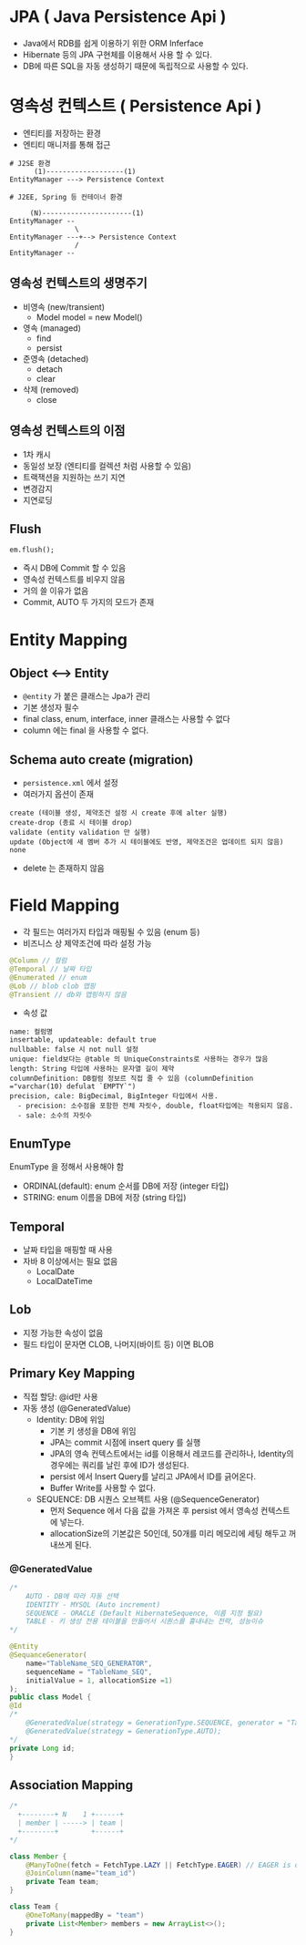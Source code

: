 # JPA ( Java Persistence Api )
- Java에서 RDB를 쉽게 이용하기 위한 ORM Inferface
- Hibernate 등의 JPA 구현체를 이용해서 사용 할 수 있다.
- DB에 따른 SQL을 자동 생성하기 때문에 독립적으로 사용할 수 있다.

# 영속성 컨텍스트 ( Persistence Api )
- 엔티티를 저장하는 환경
- 엔티티 매니저를 통해 접근
```
# J2SE 환경
      (1)-------------------(1)
EntityManager ---> Persistence Context

```
```
# J2EE, Spring 등 컨테이너 환경
  
     (N)----------------------(1)
EntityManager -- 
                \
EntityManager ---+--> Persistence Context
                /
EntityManager --
```

## 영속성 컨텍스트의 생명주기
- 비영속 (new/transient)
   - Model model = new Model() 
- 영속 (managed)
  - find 
  - persist
- 준영속 (detached)
  - detach
  - clear
- 삭제 (removed)
  - close
  
## 영속성 컨텍스트의 이점
- 1차 캐시 
- 동일성 보장 (엔티티를 컬렉션 처럼 사용할 수 있음)
- 트랙잭션을 지원하는 쓰기 지연 
- 변경감지 
- 지연로딩

## Flush
`em.flush();` 
- 즉시 DB에 Commit 할 수 있음
- 영속성 컨텍스트를 비우지 않음 
- 거의 쓸 이유가 없음 
- Commit, AUTO 두 가지의 모드가 존재 

# Entity Mapping
## Object <--> Entity
- `@entity` 가 붙은 클래스는 Jpa가 관리
- 기본 생성자 필수
- final class, enum, interface, inner 클래스는 사용할 수 없다
- column 에는 final 을 사용할 수 없다.

## Schema auto create (migration)
- `persistence.xml` 에서 설정
- 여러가지 옵션이 존재
```
create (테이블 생성, 제약조건 설정 시 create 후에 alter 실행)
create-drop (종료 시 테이블 drop)
validate (entity validation 만 실행)
update (Object에 새 멤버 추가 시 테이블에도 반영, 제약조건은 업데이트 되지 않음)
none
```
- delete 는 존재하지 않음

# Field Mapping
- 각 필드는 여러가지 타입과 매핑될 수 있음 (enum 등)
- 비즈니스 상 제약조건에 따라 설정 가능
```java
@Column // 컬럼
@Temporal // 날짜 타입
@Enumerated // enum
@Lob // blob clob 맵핑
@Transient // db와 맵핑하지 않음
```
- 속성 값 
```
name: 컬럼명
insertable, updateable: default true 
nullbable: false 시 not null 설정 
unique: field보다는 @table 의 UniqueConstraints로 사용하는 경우가 많음 
length: String 타입에 사용하는 문자열 길이 제약 
columnDefinition: DB컬럼 정보르 직접 줄 수 있음 (columnDefinition ="varchar(10) defulat `EMPTY`")
precision, cale: BigDecimal, BigInteger 타입에서 사용. 
  - precision: 소수점을 포함한 전체 자릿수, double, float타입에는 적용되지 않음.
  - sale: 소수의 자릿수
```

## EnumType
EnumType 을 정해서 사용해야 함
- ORDINAL(default): enum 순서를 DB에 저장 (integer 타입)
- STRING: enum 이름을 DB에 저장 (string 타입)

## Temporal
- 날짜 타입을 매핑할 때 사용
- 자바 8 이상에서는 필요 없음
    - LocalDate
    - LocalDateTime
    
## Lob
- 지정 가능한 속성이 없음
- 필드 타입이 문자면 CLOB, 나머지(바이트 등) 이면 BLOB

## Primary Key Mapping 
- 직접 할당: @id만 사용
- 자동 생성 (@GeneratedValue)
  - Identity: DB에 위임
    - 기본 키 생성을 DB에 위임 
    - JPA는 commit 시점에 insert query 를 실행 
    - JPA의 영속 컨텍스트에서는 id를 이용해서 레코드를 관리하나, Identity의 경우에는 쿼리를 날린 후에 ID가 생성된다.
    - persist 에서 Insert Query를 날리고 JPA에서 ID를 긁어온다.
    - Buffer Write를 사용할 수 없다.
  - SEQUENCE: DB 시퀀스 오브젝트 사용 (@SequenceGenerator)
    - 먼저 Sequence 에서 다음 값을 가져온 후 persist 에서 영속성 컨텍스트에 넣는다.
    - allocationSize의 기본값은 50인데, 50개를 미리 메모리에 세팅 해두고 꺼내쓰게 된다.

### @GeneratedValue
```java
/*
    AUTO - DB에 따라 자동 선택
    IDENTITY - MYSQL (Auto increment)
    SEQUENCE - ORACLE (Default HibernateSequence, 이름 지정 필요)
    TABLE - 키 생성 전용 테이블을 만들어서 시퀀스를 흉내내는 전략, 성능이슈 
*/

@Entity
@SequanceGenerator(
    name="TableName_SEQ_GENERATOR",
    sequenceName = "TableName_SEQ",
    initialValue = 1, allocationSize =1)
); 
public class Model {
@Id
/*
    @GeneratedValue(strategy = GenerationType.SEQUENCE, generator = "TableName_SEQ_GENERATOR");
    @GeneratedValue(strategy = GenerationType.AUTO);
*/
private Long id;
}
```

## Association Mapping
```java
/*
  +--------+ N    1 +------+
  | member | -----> | team |
  +--------+        +------+
*/

class Member {
    @ManyToOne(fetch = FetchType.LAZY || FetchType.EAGER) // EAGER is default
    @JoinColumn(name="team_id")
    private Team team;
}

class Team {
    @OneToMany(mappedBy = "team")
    private List<Member> members = new ArrayList<>();     
}
```